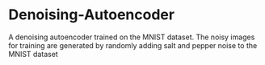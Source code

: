 # Denoising-Autoencoder
A denoising autoencoder trained on the MNIST dataset. The noisy images for training are generated by randomly adding salt and pepper noise to the MNIST dataset
